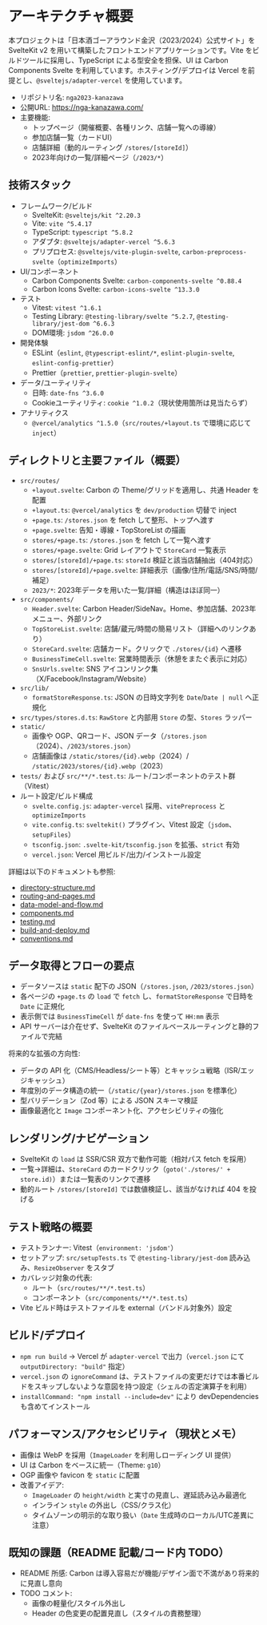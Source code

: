 # アーキテクチャ概要

本プロジェクトは「日本酒ゴーアラウンド金沢（2023/2024）公式サイト」を SvelteKit v2 を用いて構築したフロントエンドアプリケーションです。Vite をビルドツールに採用し、TypeScript による型安全を担保、UI は Carbon Components Svelte を利用しています。ホスティング/デプロイは Vercel を前提とし、`@sveltejs/adapter-vercel` を使用しています。

- リポジトリ名: `nga2023-kanazawa`
- 公開URL: https://nga-kanazawa.com/
- 主要機能:
  - トップページ（開催概要、各種リンク、店舗一覧への導線）
  - 参加店舗一覧（カードUI）
  - 店舗詳細（動的ルーティング `/stores/[storeId]`）
  - 2023年向けの一覧/詳細ページ（`/2023/*`）

## 技術スタック

- フレームワーク/ビルド
  - SvelteKit: `@sveltejs/kit ^2.20.3`
  - Vite: `vite ^5.4.17`
  - TypeScript: `typescript ^5.8.2`
  - アダプタ: `@sveltejs/adapter-vercel ^5.6.3`
  - プリプロセス: `@sveltejs/vite-plugin-svelte`, `carbon-preprocess-svelte`（`optimizeImports`）
- UI/コンポーネント
  - Carbon Components Svelte: `carbon-components-svelte ^0.88.4`
  - Carbon Icons Svelte: `carbon-icons-svelte ^13.3.0`
- テスト
  - Vitest: `vitest ^1.6.1`
  - Testing Library: `@testing-library/svelte ^5.2.7`, `@testing-library/jest-dom ^6.6.3`
  - DOM環境: `jsdom ^26.0.0`
- 開発体験
  - ESLint（`eslint`, `@typescript-eslint/*`, `eslint-plugin-svelte`, `eslint-config-prettier`）
  - Prettier（`prettier`, `prettier-plugin-svelte`）
- データ/ユーティリティ
  - 日時: `date-fns ^3.6.0`
  - Cookieユーティリティ: `cookie ^1.0.2`（現状使用箇所は見当たらず）
- アナリティクス
  - `@vercel/analytics ^1.5.0`（`src/routes/+layout.ts` で環境に応じて `inject`）

## ディレクトリと主要ファイル（概要）

- `src/routes/`
  - `+layout.svelte`: Carbon の Theme/グリッドを適用し、共通 Header を配置
  - `+layout.ts`: `@vercel/analytics` を `dev/production` 切替で inject
  - `+page.ts`: `/stores.json` を fetch して整形、トップへ渡す
  - `+page.svelte`: 告知・導線・TopStoreList の描画
  - `stores/+page.ts`: `/stores.json` を fetch して一覧へ渡す
  - `stores/+page.svelte`: Grid レイアウトで `StoreCard` 一覧表示
  - `stores/[storeId]/+page.ts`: `storeId` 検証と該当店舗抽出（404対応）
  - `stores/[storeId]/+page.svelte`: 詳細表示（画像/住所/電話/SNS/時間/補足）
  - `2023/*`: 2023年データを用いた一覧/詳細（構造はほぼ同一）
- `src/components/`
  - `Header.svelte`: Carbon Header/SideNav。Home、参加店舗、2023年メニュー、外部リンク
  - `TopStoreList.svelte`: 店舗/蔵元/時間の簡易リスト（詳細へのリンクあり）
  - `StoreCard.svelte`: 店舗カード。クリックで `./stores/{id}` へ遷移
  - `BusinessTimeCell.svelte`: 営業時間表示（休憩をまたぐ表示に対応）
  - `SnsUrls.svelte`: SNS アイコンリンク集（X/Facebook/Instagram/Website）
- `src/lib/`
  - `formatStoreResponse.ts`: JSON の日時文字列を `Date`/`Date | null` へ正規化
- `src/types/stores.d.ts`: `RawStore` と内部用 `Store` の型、`Stores` ラッパー
- `static/`
  - 画像や OGP、QRコード、JSON データ（`/stores.json`（2024）、`/2023/stores.json`）
  - 店舗画像は `/static/stores/{id}.webp`（2024）/ `/static/2023/stores/{id}.webp`（2023）
- `tests/` および `src/**/*.test.ts`: ルート/コンポーネントのテスト群（Vitest）
- ルート設定/ビルド構成
  - `svelte.config.js`: `adapter-vercel` 採用、`vitePreprocess` と `optimizeImports`
  - `vite.config.ts`: `sveltekit()` プラグイン、Vitest 設定（`jsdom`、`setupFiles`）
  - `tsconfig.json`: `.svelte-kit/tsconfig.json` を拡張、`strict` 有効
  - `vercel.json`: Vercel 用ビルド/出力/インストール設定

詳細は以下のドキュメントも参照:
- [directory-structure.md](./directory-structure.md)
- [routing-and-pages.md](./routing-and-pages.md)
- [data-model-and-flow.md](./data-model-and-flow.md)
- [components.md](./components.md)
- [testing.md](./testing.md)
- [build-and-deploy.md](./build-and-deploy.md)
- [conventions.md](./conventions.md)

## データ取得とフローの要点

- データソースは `static` 配下の JSON（`/stores.json`, `/2023/stores.json`）
- 各ページの `+page.ts` の `load` で `fetch` し、`formatStoreResponse` で日時を `Date` に正規化
- 表示側では `BusinessTimeCell` が `date-fns` を使って `HH:mm` 表示
- API サーバーは介在せず、SvelteKit のファイルベースルーティングと静的ファイルで完結

将来的な拡張の方向性:
- データの API 化（CMS/Headless/シート等）とキャッシュ戦略（ISR/エッジキャッシュ）
- 年度別のデータ構造の統一（`/static/{year}/stores.json` を標準化）
- 型バリデーション（Zod 等）による JSON スキーマ検証
- 画像最適化と `Image` コンポーネント化、アクセシビリティの強化

## レンダリング/ナビゲーション

- SvelteKit の `load` は SSR/CSR 双方で動作可能（相対パス fetch を採用）
- 一覧→詳細は、`StoreCard` のカードクリック（`goto('./stores/' + store.id)`）または一覧表のリンクで遷移
- 動的ルート `/stores/[storeId]` では数値検証し、該当がなければ 404 を投げる

## テスト戦略の概要

- テストランナー: Vitest（`environment: 'jsdom'`）
- セットアップ: `src/setupTests.ts` で `@testing-library/jest-dom` 読み込み、`ResizeObserver` をスタブ
- カバレッジ対象の代表:
  - ルート（`src/routes/**/*.test.ts`）
  - コンポーネント（`src/components/**/*.test.ts`）
- Vite ビルド時はテストファイルを external（バンドル対象外）設定

## ビルド/デプロイ

- `npm run build` → Vercel が `adapter-vercel` で出力（`vercel.json` にて `outputDirectory: "build"` 指定）
- `vercel.json` の `ignoreCommand` は、テストファイルの変更だけでは本番ビルドをスキップしないような意図を持つ設定（シェルの否定演算子を利用）
- `installCommand: "npm install --include=dev"` により devDependencies も含めてインストール

## パフォーマンス/アクセシビリティ（現状とメモ）

- 画像は WebP を採用（`ImageLoader` を利用しローディング UI 提供）
- UI は Carbon をベースに統一（Theme: `g10`）
- OGP 画像や favicon を `static` に配置
- 改善アイデア:
  - `ImageLoader` の `height/width` と実寸の見直し、遅延読み込み最適化
  - インライン `style` の外出し（CSS/クラス化）
  - タイムゾーンの明示的な取り扱い（`Date` 生成時のローカル/UTC差異に注意）

## 既知の課題（README 記載/コード内 TODO）

- README 所感: Carbon は導入容易だが機能/デザイン面で不満があり将来的に見直し意向
- TODO コメント:
  - 画像の軽量化/スタイル外出し
  - Header の色変更の配置見直し（スタイルの責務整理）


